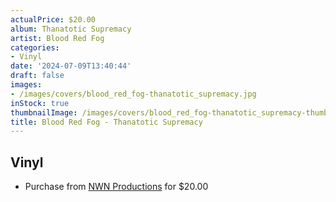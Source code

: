 ```yaml
---
actualPrice: $20.00
album: Thanatotic Supremacy
artist: Blood Red Fog
categories:
- Vinyl
date: '2024-07-09T13:40:44'
draft: false
images:
- /images/covers/blood_red_fog-thanatotic_supremacy.jpg
inStock: true
thumbnailImage: /images/covers/blood_red_fog-thanatotic_supremacy-thumb.jpg
title: Blood Red Fog - Thanatotic Supremacy
---
```


## Vinyl
* Purchase from [NWN Productions](http://shop.nwnprod.com/index.php?route=product/product&path=75&product_id=46256&sort=pd.name&order=ASC) for $20.00
